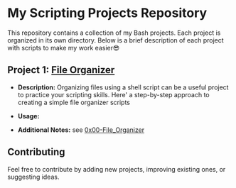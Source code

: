 # My Scripting Projects Repository
This repository contains a collection of my Bash projects. Each project is organized in its own directory. Below is a brief description of each project with scripts to make my work easier😎

## Project 1: [File Organizer](./0x00-File_Organizer)

- **Description:**
Organizing files using a shell script can be a useful project to practice your scripting skills. Here' a step-by-step approach to creating a simple file organizer scripts

- **Usage:**
  
- **Additional Notes:**
  see [0x00-File_Organizer](./0x00-File_Organizer)

## Contributing

Feel free to contribute by adding new projects, improving existing ones, or suggesting ideas.
